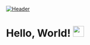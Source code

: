 [![Header](https://raw.githubusercontent.com/MartinHeinz/<OWNER>/<OWNER>/readme_header.png "My Website")](https://albertjokelin.wordpress.com/)
# Hello, World! <img src="https://raw.githubusercontent.com/MartinHeinz/MartinHeinz/master/wave.gif" width="30px">


<!--
**Albert-Jokelin/Albert-Jokelin** is a ✨ _special_ ✨ repository because its `README.md` (this file) appears on your GitHub profile.

Here are some ideas to get you started:

- 🔭 I’m currently working on ...
- 🌱 I’m currently learning ...
- 👯 I’m looking to collaborate on ...
- 🤔 I’m looking for help with ...
- 💬 Ask me about ...
- 📫 How to reach me: ...
- 😄 Pronouns: ...
- ⚡ Fun fact: ...
-->

